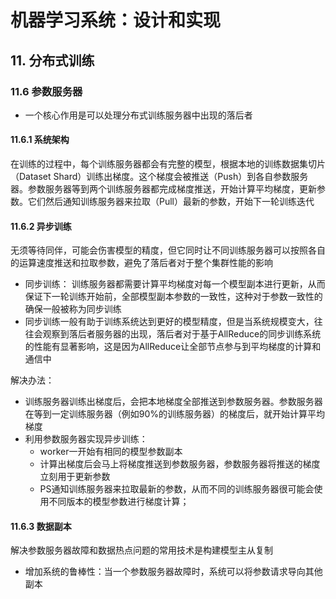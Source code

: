 # 机器学习系统：设计和实现

## 11. 分布式训练

### 11.6 参数服务器

- 一个核心作用是可以处理分布式训练服务器中出现的落后者

#### 11.6.1 系统架构

在训练的过程中，每个训练服务器都会有完整的模型，根据本地的训练数据集切片（Dataset Shard）训练出梯度。这个梯度会被推送（Push）到各自参数服务器。参数服务器等到两个训练服务器都完成梯度推送，开始计算平均梯度，更新参数。它们然后通知训练服务器来拉取（Pull）最新的参数，开始下一轮训练迭代

#### 11.6.2 异步训练

无须等待同伴，可能会伤害模型的精度，但它同时让不同训练服务器可以按照各自的运算速度推送和拉取参数，避免了落后者对于整个集群性能的影响

- 同步训练： 训练服务器都需要计算平均梯度对每一个模型副本进行更新，从而保证下一轮训练开始前，全部模型副本参数的一致性，这种对于参数一致性的确保一般被称为同步训练
- 同步训练一般有助于训练系统达到更好的模型精度，但是当系统规模变大，往往会观察到落后者服务器的出现，落后者对于基于AllReduce的同步训练系统的性能有显著影响，这是因为AllReduce让全部节点参与到平均梯度的计算和通信中

解决办法：

- 训练服务器训练出梯度后，会把本地梯度全部推送到参数服务器。参数服务器在等到一定训练服务器（例如90%的训练服务器）的梯度后，就开始计算平均梯度
- 利用参数服务器实现异步训练：
  - worker一开始有相同的模型参数副本
  - 计算出梯度后会马上将梯度推送到参数服务器，参数服务器将推送的梯度立刻用于更新参数
  - PS通知训练服务器来拉取最新的参数，从而不同的训练服务器很可能会使用不同版本的模型参数进行梯度计算；

#### 11.6.3 数据副本

解决参数服务器故障和数据热点问题的常用技术是构建模型主从复制

- 增加系统的鲁棒性：当一个参数服务器故障时，系统可以将参数请求导向其他副本
